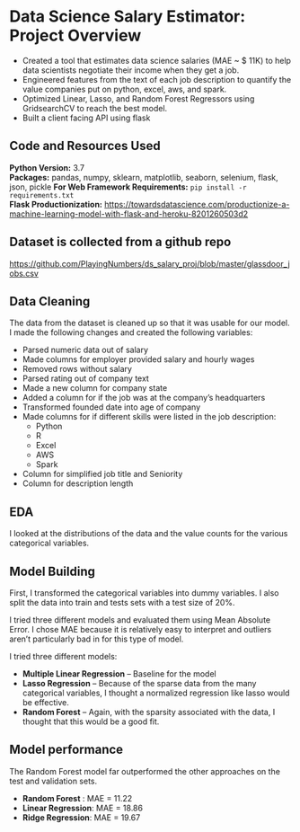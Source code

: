 # Data Science Salary Estimator: Project Overview 
* Created a tool that estimates data science salaries (MAE ~ $ 11K) to help data scientists negotiate their income when they get a job.
* Engineered features from the text of each job description to quantify the value companies put on python, excel, aws, and spark. 
* Optimized Linear, Lasso, and Random Forest Regressors using GridsearchCV to reach the best model. 
* Built a client facing API using flask 

## Code and Resources Used 
**Python Version:** 3.7  
**Packages:** pandas, numpy, sklearn, matplotlib, seaborn, selenium, flask, json, pickle 
**For Web Framework Requirements:**  ```pip install -r requirements.txt```  
**Flask Productionization:** https://towardsdatascience.com/productionize-a-machine-learning-model-with-flask-and-heroku-8201260503d2

## Dataset is collected from a github repo
https://github.com/PlayingNumbers/ds_salary_proj/blob/master/glassdoor_jobs.csv

## Data Cleaning
The data from the dataset is cleaned up so that it was usable for our model. I made the following changes and created the following variables:

*	Parsed numeric data out of salary 
*	Made columns for employer provided salary and hourly wages 
*	Removed rows without salary 
*	Parsed rating out of company text 
*	Made a new column for company state 
*	Added a column for if the job was at the company’s headquarters 
*	Transformed founded date into age of company 
*	Made columns for if different skills were listed in the job description:
    * Python  
    * R  
    * Excel  
    * AWS  
    * Spark 
*	Column for simplified job title and Seniority 
*	Column for description length 

## EDA
I looked at the distributions of the data and the value counts for the various categorical variables.

## Model Building 

First, I transformed the categorical variables into dummy variables. I also split the data into train and tests sets with a test size of 20%.   

I tried three different models and evaluated them using Mean Absolute Error. I chose MAE because it is relatively easy to interpret and outliers aren’t particularly bad in for this type of model.   

I tried three different models:
*	**Multiple Linear Regression** – Baseline for the model
*	**Lasso Regression** – Because of the sparse data from the many categorical variables, I thought a normalized regression like lasso would be effective.
*	**Random Forest** – Again, with the sparsity associated with the data, I thought that this would be a good fit. 

## Model performance
The Random Forest model far outperformed the other approaches on the test and validation sets. 
*	**Random Forest** : MAE = 11.22
*	**Linear Regression**: MAE = 18.86
*	**Ridge Regression**: MAE = 19.67



